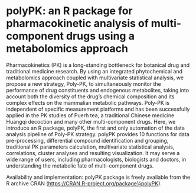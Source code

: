 # polyPK: an R package for pharmacokinetic analysis of multi-component drugs using a metabolomics approach

Pharmacokinetics (PK) is a long-standing bottleneck for botanical drug and traditional
medicine research. By using an integrated phytochemical and metabolomics approach coupled
with multivariate statistical analysis, we propose a new strategy, Poly-PK, to simultaneously monitor
the performance of drug constituents and endogenous metabolites, taking into account both
the diversity of the drug’s chemical composition and its complex effects on the mammalian metabolic
pathways. Poly-PK is independent of specific measurement platforms and has been successfully
applied in the PK studies of Puerh tea, a traditional Chinese medicine Huangqi decoction and
many other multi-component drugs. Here, we introduce an R package, polyPK, the first and only
automation of the data analysis pipeline of Poly-PK strategy. polyPK provides 10 functions for data
pre-processing, differential compound identification and grouping, traditional PK parameters calculation,
multivariate statistical analysis, correlations, cluster analyses and resulting visualization. It
may serve a wide range of users, including pharmacologists, biologists and doctors, in understanding
the metabolic fate of multi-component drugs.

Availability and implementation: polyPK package is freely available from the R archive CRAN
(https://CRAN.R-project.org/package¼polyPK).
